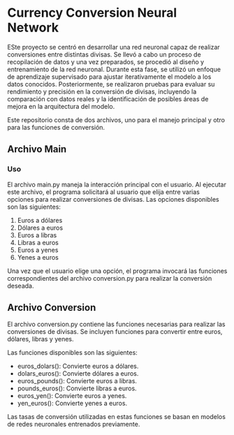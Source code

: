 # Currency Conversion Neural Network
ESte proyecto se centró en desarrollar una red neuronal capaz de realizar conversiones entre distintas divisas. Se llevó a cabo un proceso de recopilación de datos y una vez preparados, se procedió al diseño y entrenamiento de la red neuronal. Durante esta fase, se utilizó un enfoque de aprendizaje supervisado para ajustar iterativamente el modelo a los datos conocidos. Posteriormente, se realizaron pruebas para evaluar su rendimiento y precisión en la conversión de divisas, incluyendo la comparación con datos reales y la identificación de posibles áreas de mejora en la arquitectura del modelo.

Este repositorio consta de dos archivos, uno para el manejo principal y otro para las funciones de conversión.

## Archivo Main
### Uso
El archivo main.py maneja la interacción principal con el usuario. Al ejecutar este archivo, el programa solicitará al usuario que elija entre varias opciones para realizar conversiones de divisas. Las opciones disponibles son las siguientes:

1. Euros a dólares
2. Dólares a euros
3. Euros a libras
4. Libras a euros
5. Euros a yenes
6. Yenes a euros

Una vez que el usuario elige una opción, el programa invocará las funciones correspondientes del archivo conversion.py para realizar la conversión deseada.

## Archivo Conversion
El archivo conversion.py contiene las funciones necesarias para realizar las conversiones de divisas. Se incluyen funciones para convertir entre euros, dólares, libras y yenes.

Las funciones disponibles son las siguientes:

- euros_dolars(): Convierte euros a dólares.
- dolars_euros(): Convierte dólares a euros.
- euros_pounds(): Convierte euros a libras.
- pounds_euros(): Convierte libras a euros.
- euros_yen(): Convierte euros a yenes.
- yen_euros(): Convierte yenes a euros.

Las tasas de conversión utilizadas en estas funciones se basan en modelos de redes neuronales entrenados previamente.

